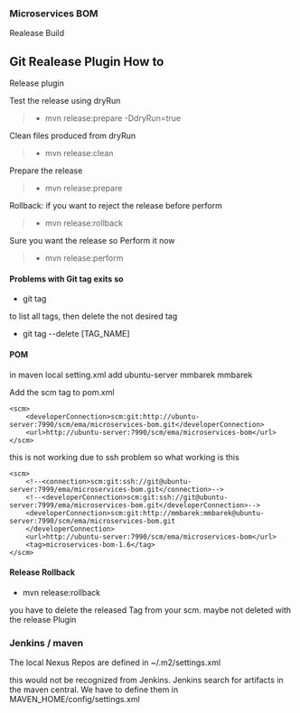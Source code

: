 ### Microservices BOM

Realease Build

## Git Realease Plugin How to
Release plugin

Test the release using dryRun
> - mvn release:prepare -DdryRun=true

Clean files produced from dryRun
> - mvn release:clean

Prepare the release  
> - mvn release:prepare

Rollback: if you want to reject the release before perform
> - mvn release:rollback

Sure you want the release so Perform it now  
> - mvn release:perform

#### Problems with Git tag exits so
- git tag  

to list all tags, then delete the not desired tag
- git tag --delete [TAG_NAME]

#### POM
in maven local setting.xml add 
    <server>
        <id>ubuntu-server</id>
        <username>mmbarek</username>
        <password>mmbarek</password>
    </server>
    
    
Add the scm tag to pom.xml

    <scm>
        <developerConnection>scm:git:http://ubuntu-server:7990/scm/ema/microservices-bom.git</developerConnection>
        <url>http://ubuntu-server:7990/scm/ema/microservices-bom</url>
    </scm>
    
    
this is not working due to ssh problem so what working is this

    <scm>
        <!--<connection>scm:git:ssh://git@ubuntu-server:7999/ema/microservices-bom.git</connection>-->
        <!--<developerConnection>scm:git:ssh://git@ubuntu-server:7999/ema/microservices-bom.git</developerConnection>-->
        <developerConnection>scm:git:http://mmbarek:mmbarek@ubuntu-server:7990/scm/ema/microservices-bom.git
        </developerConnection>
        <url>http://ubuntu-server:7990/scm/ema/microservices-bom</url>
        <tag>microservices-bom-1.6</tag>
    </scm>    
    
#### Release Rollback
- mvn release:rollback

you have to delete the released Tag from your scm. maybe not deleted with the release Plugin

### Jenkins / maven

The local Nexus Repos are defined in ~/.m2/settings.xml

this would not be recognized from Jenkins. Jenkins search for artifacts in the maven central. We have to define them in MAVEN_HOME/config/settings.xml

    

